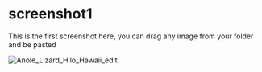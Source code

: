 # screenshot1
This is the first screenshot here, you can drag any image from your folder and be pasted

![Anole_Lizard_Hilo_Hawaii_edit](https://github.com/user-attachments/assets/60c13929-22c5-40bf-8da9-ac0c70e48b50)
